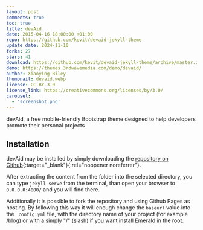 ```yaml
---
layout: post
comments: true
toc: true
title: devAid
date: 2015-04-16 18:00:00 +01:00
repo: https://github.com/kevit/devaid-jekyll-theme
update_date: 2024-11-10
forks: 27
stars: 41
download: https://github.com/kevit/devaid-jekyll-theme/archive/master.zip
demo: https://themes.3rdwavemedia.com/demo/devaid/
author: Xiaoying Riley
thumbnail: devaid.webp
license: CC-BY-3.0
license_link: https://creativecommons.org/licenses/by/3.0/
carousel:
  - 'screenshot.png'
---
```


devAid, a free mobile-friendly Bootstrap theme designed to help developers promote their personal projects

## Installation

devAid may be installed by simply downloading the [repository on Github](https://github.com/kevit/devaid-jekyll-theme/archive/master.zip){:target="_blank"}{:rel="noopener noreferrer"}.

After extracting the content from the folder into the selected directory, you can type `jekyll serve` from the terminal, than open your browser to `0.0.0.0:4000/` and you will find there.

Additionally it is possible to fork the repository and using Github Pages as hosting. By following this way it will enough change the `baseurl` value into the `_config.yml` file, with the directory name of your project (for example /blog) or with a simply "/" (slash) if you want install Emerald in the root.
